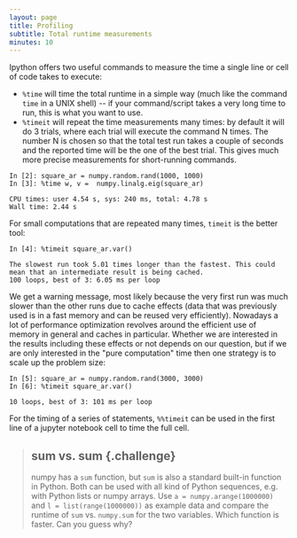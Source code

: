 ```yaml
---
layout: page
title: Profiling
subtitle: Total runtime measurements
minutes: 10
---
```


Ipython offers two useful commands to measure the time a single line or cell of
code takes to execute:

* `%time` will time the total runtime in a simple way
(much like the command `time` in a UNIX shell) -- if your command/script takes
a very long time to run, this is what you want to use.
* `%timeit` will repeat the time measurements many times: by default it will do
  3 trials, where each trial will execute the command N times. The number N is
  chosen so that the total test run takes a couple of seconds and the reported
  time will be the one of the best trial. This gives much more precise
  measurements for short-running commands.

~~~ {.python}
In [2]: square_ar = numpy.random.rand(1000, 1000)
In [3]: %time w, v =  numpy.linalg.eig(square_ar)
~~~
~~~ {.output}
CPU times: user 4.54 s, sys: 240 ms, total: 4.78 s
Wall time: 2.44 s
~~~

For small computations that are repeated many times, `timeit` is the better
tool:

~~~ {.python}
In [4]: %timeit square_ar.var()
~~~
~~~ {.output}
The slowest run took 5.01 times longer than the fastest. This could mean that an intermediate result is being cached.
100 loops, best of 3: 6.05 ms per loop
~~~

We get a warning message, most likely because the very first run was much slower
than the other runs due to cache effects (data that was previously used is in
a fast memory and can be reused very efficiently). Nowadays a lot of performance
optimization revolves around the efficient use of memory in general and caches
in particular. Whether we are interested in the results including these effects
or not depends on our question, but if we are only interested in the "pure
computation" time then one strategy is to scale up the problem size:

~~~ {.python}
In [5]: square_ar = numpy.random.rand(3000, 3000)
In [6]: %timeit square_ar.var()
~~~
~~~ {.output}
10 loops, best of 3: 101 ms per loop
~~~

For the timing of a series of statements, `%%timeit` can be used in the first
line of a jupyter notebook cell to time the full cell.

> ## sum vs. sum  {.challenge}
> numpy has a `sum` function, but `sum` is also a standard built-in function
> in Python. Both can be used with all kind of Python sequences, e.g. with
> Python lists or numpy arrays. Use `a = numpy.arange(1000000)` and
> `l = list(range(1000000))` as example data and compare the runtime of `sum`
> vs. `numpy.sum` for the two variables. Which function is faster. Can you guess
> why?
